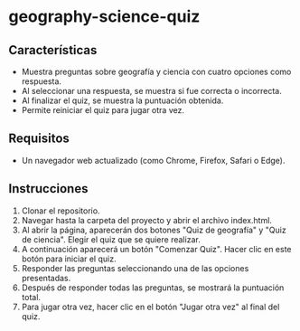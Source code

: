 # geography-science-quiz

## Características

- Muestra preguntas sobre geografía y ciencia con cuatro opciones como respuesta.
- Al seleccionar una respuesta, se muestra si fue correcta o incorrecta.
- Al finalizar el quiz, se muestra la puntuación obtenida.
- Permite reiniciar el quiz para jugar otra vez.

## Requisitos

- Un navegador web actualizado (como Chrome, Firefox, Safari o Edge).

## Instrucciones

1. Clonar el repositorio.
2. Navegar hasta la carpeta del proyecto y abrir el archivo index.html.
3. Al abrir la página, aparecerán dos botones "Quiz de geografía" y "Quiz de ciencia". Elegir el quiz que se quiere realizar.
4. A continuación aparecerá un botón "Comenzar Quiz". Hacer clic en este botón para iniciar el quiz.
5. Responder las preguntas seleccionando una de las opciones presentadas.
6. Después de responder todas las preguntas, se mostrará la puntuación total.
7. Para jugar otra vez, hacer clic en el botón "Jugar otra vez" al final del quiz.
